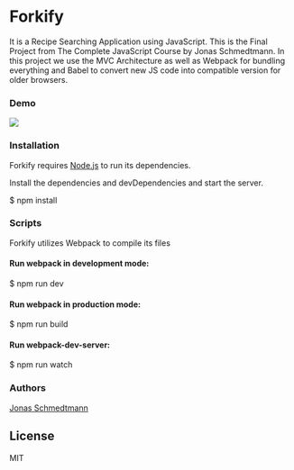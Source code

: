 # Forkify 
It is a Recipe Searching Application using JavaScript.
This is the Final Project from The Complete JavaScript Course by Jonas Schmedtmann. In this project we use the MVC Architecture as well as Webpack for bundling everything and Babel to convert new JS code into compatible version for older browsers.

### Demo
![](demo.gif)

### Installation

Forkify requires [Node.js](https://nodejs.org/) to run its dependencies.

Install the dependencies and devDependencies and start the server.

$ npm install

### Scripts

Forkify utilizes Webpack to compile its files

#### Run webpack in development mode:

$ npm run dev


#### Run webpack in production mode:

$ npm run build


#### Run webpack-dev-server:

$ npm run watch


### Authors

[Jonas Schmedtmann](https://twitter.com/jonasschmedtman)

## License

MIT
